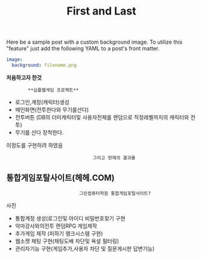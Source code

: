﻿---
layout: post
title: First and Last
description: "Sample post with a background image CSS override."
tags: [start]
image:
  background: triangular.png
---

Here be a sample post with a custom background image. To utilize this "feature" just add the following YAML to a post's front matter.

```yaml
image:
  background: filename.png
```

**처음하고자 한것**

			**심플웹게임 프로젝트**

 - 로그인,계정(캐릭터)생성 
 - 메인화면(전투한다와 무기를산다)
 - 전투버튼 (DB의 더미캐릭터및 사용자전체를 랜덤으로 적정레벨까지의 캐릭터와 전투)
 -  무기를 산다  장착한다. 

이정도를 구현하려 하였음

									그리고 현재의 결과물 

## 통합게임포탈사이트(헤헤.COM)
                               그린컴퓨터학원 통합게임포탈사이트?
                               
사진

 - 통합계정 생성(로그인및 아이디 비밀번호찾기 구현
 - 악마강사와의전투 랜덤RPG 게임제작  
 - 추가게임 제작 (피하기 랭크시스템 구현)
 - 웹소켓 채팅 구현(채팅도배 차단및 욕설 필터링)
 - 관리자기능 구현(게임추가,사용자 차단 및 질문게시판 답변기능)

